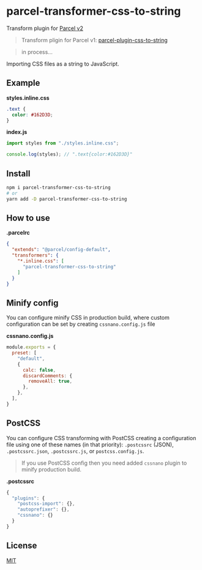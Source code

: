 # parcel-transformer-css-to-string

Transform plugin for [Parcel v2](https://github.com/parcel-bundler/parcel)

> Transform pligin for Parcel v1: [parcel-plugin-css-to-string](https://github.com/shoonia/parcel-plugin-css-to-string)

> in process...

Importing CSS files as a string to JavaScript.

## Example

**styles.inline.css**

```css
.text {
  color: #162D3D;
}
```

**index.js**

```js
import styles from "./styles.inline.css";

console.log(styles); // ".text{color:#162D3D}"
```

## Install

```bash
npm i parcel-transformer-css-to-string
# or
yarn add -D parcel-transformer-css-to-string
```

## How to use

**.parcelrc**

```json
{
  "extends": "@parcel/config-default",
  "transformers": {
    "*.inline.css": [
      "parcel-transformer-css-to-string"
    ]
  }
}
```

## Minify config

You can configure minify CSS in production build, where custom configuration can be set by creating `cssnano.config.js` file

**cssnano.config.js**

```js
module.exports = {
  preset: [
    "default",
    {
      calc: false,
      discardComments: {
        removeAll: true,
      },
    },
  ],
}
```

## PostCSS

You can configure CSS transforming with PostCSS creating a configuration file using one of these names (in that priority): `.postcssrc` (JSON), `.postcssrc.json`, `.postcssrc.js`, or `postcss.config.js`.

> If you use PostCSS config then you need added `cssnano` plugin to minify production build.

**.postcssrc**

```js
{
  "plugins": {
    "postcss-import": {},
    "autoprefixer": {},
    "cssnano": {}
  }
}
```

## License

[MIT](./LICENSE)
